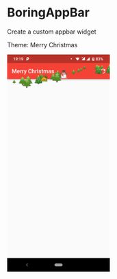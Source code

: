# BoringAppBar
Create a custom appbar widget 

Theme: Merry Christmas

<img src ="https://github.com/ttpho/BoringAppBar/blob/master/screenshot/device-2019-11-23-191959.png" width= "240" />
